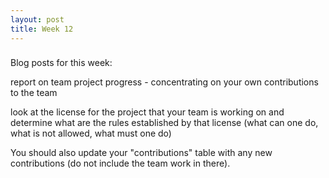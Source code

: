 ```yaml
--- 
layout: post 
title: Week 12
---
```


### 






Blog posts for this week:

report on team project progress - concentrating on your own contributions to the team

look at the license for the project that your team is working on and determine what are the rules established by that license (what can one do, what is not allowed, what must one do)

You should also update your "contributions" table with any new contributions (do not include the team work in there).
